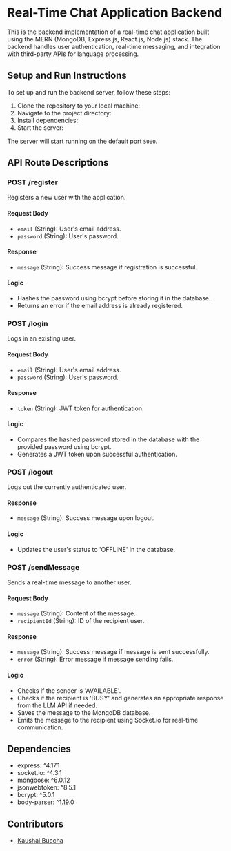 # Real-Time Chat Application Backend

This is the backend implementation of a real-time chat application built using the MERN (MongoDB, Express.js, React.js, Node.js) stack. The backend handles user authentication, real-time messaging, and integration with third-party APIs for language processing.

## Setup and Run Instructions

To set up and run the backend server, follow these steps:

1. Clone the repository to your local machine:
2. Navigate to the project directory:
3. Install dependencies:
4. Start the server:


The server will start running on the default port `5000`.

## API Route Descriptions

### POST /register

Registers a new user with the application.

#### Request Body

- `email` (String): User's email address.
- `password` (String): User's password.

#### Response

- `message` (String): Success message if registration is successful.

#### Logic

- Hashes the password using bcrypt before storing it in the database.
- Returns an error if the email address is already registered.

### POST /login

Logs in an existing user.

#### Request Body

- `email` (String): User's email address.
- `password` (String): User's password.

#### Response

- `token` (String): JWT token for authentication.

#### Logic

- Compares the hashed password stored in the database with the provided password using bcrypt.
- Generates a JWT token upon successful authentication.

### POST /logout

Logs out the currently authenticated user.

#### Response

- `message` (String): Success message upon logout.

#### Logic

- Updates the user's status to 'OFFLINE' in the database.

### POST /sendMessage

Sends a real-time message to another user.

#### Request Body

- `message` (String): Content of the message.
- `recipientId` (String): ID of the recipient user.

#### Response

- `message` (String): Success message if message is sent successfully.
- `error` (String): Error message if message sending fails.

#### Logic

- Checks if the sender is 'AVAILABLE'.
- Checks if the recipient is 'BUSY' and generates an appropriate response from the LLM API if needed.
- Saves the message to the MongoDB database.
- Emits the message to the recipient using Socket.io for real-time communication.


## Dependencies

- express: ^4.17.1
- socket.io: ^4.3.1
- mongoose: ^6.0.12
- jsonwebtoken: ^8.5.1
- bcrypt: ^5.0.1
- body-parser: ^1.19.0

## Contributors

- [Kaushal Buccha](https://github.com/kaushalbuccha)

